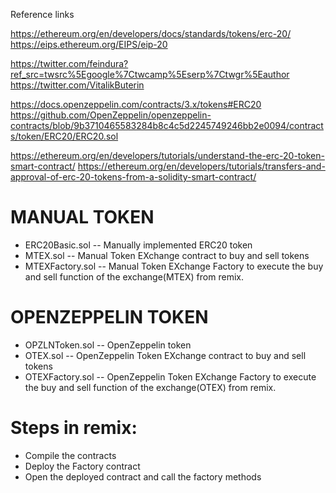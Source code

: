Reference links

https://ethereum.org/en/developers/docs/standards/tokens/erc-20/
https://eips.ethereum.org/EIPS/eip-20

https://twitter.com/feindura?ref_src=twsrc%5Egoogle%7Ctwcamp%5Eserp%7Ctwgr%5Eauthor
https://twitter.com/VitalikButerin

https://docs.openzeppelin.com/contracts/3.x/tokens#ERC20
https://github.com/OpenZeppelin/openzeppelin-contracts/blob/9b3710465583284b8c4c5d2245749246bb2e0094/contracts/token/ERC20/ERC20.sol

https://ethereum.org/en/developers/tutorials/understand-the-erc-20-token-smart-contract/
https://ethereum.org/en/developers/tutorials/transfers-and-approval-of-erc-20-tokens-from-a-solidity-smart-contract/


MANUAL TOKEN
============
- ERC20Basic.sol  -- Manually implemented ERC20 token
- MTEX.sol        -- Manual Token EXchange contract to buy and sell tokens
- MTEXFactory.sol -- Manual Token EXchange Factory to execute the buy and sell function of the exchange(MTEX) from remix.


OPENZEPPELIN TOKEN
==================

- OPZLNToken.sol   --  OpenZeppelin token
- OTEX.sol         --  OpenZeppelin Token EXchange contract to buy and sell tokens
- OTEXFactory.sol  --  OpenZeppelin Token EXchange Factory to execute the buy and sell function of the exchange(OTEX) from remix.


Steps in remix:
===============

- Compile the contracts
- Deploy the Factory contract
- Open the deployed contract and call the factory methods